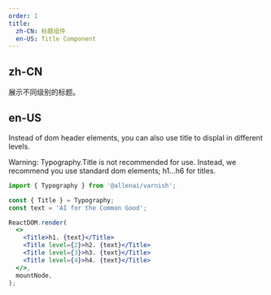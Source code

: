 ```yaml
---
order: 1
title:
  zh-CN: 标题组件
  en-US: Title Component
---
```


## zh-CN

展示不同级别的标题。

## en-US

Instead of dom header elements, you can also use title to displal in different levels.

Warning: Typography.Title is not recommended for use. Instead, we recommend you use standard dom elements; h1...h6 for titles.

```jsx
import { Typography } from '@allenai/varnish';

const { Title } = Typography;
const text = 'AI for the Common Good';

ReactDOM.render(
  <>
    <Title>h1. {text}</Title>
    <Title level={2}>h2. {text}</Title>
    <Title level={3}>h3. {text}</Title>
    <Title level={4}>h4. {text}</Title>
  </>,
  mountNode,
);
```
